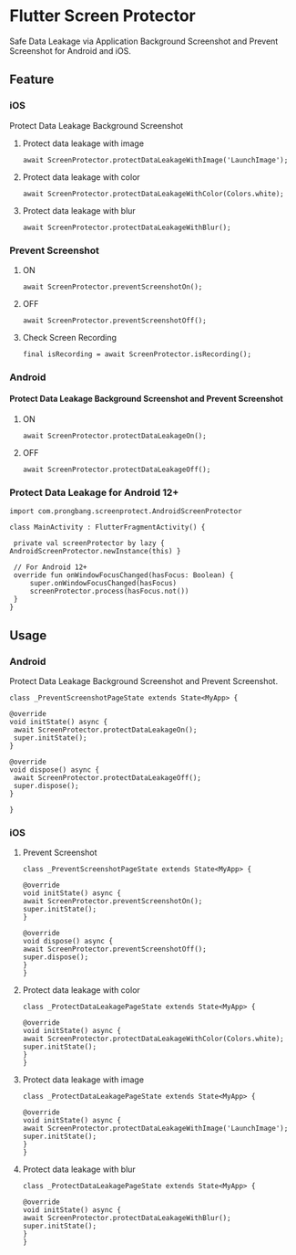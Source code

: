 # Flutter Screen Protector

Safe Data Leakage via Application Background Screenshot and Prevent Screenshot for Android and iOS.

## Feature

### iOS

Protect Data Leakage Background Screenshot

1. Protect data leakage with image

   ```
   await ScreenProtector.protectDataLeakageWithImage('LaunchImage');
   ```
   
2. Protect data leakage with color

   ```
   await ScreenProtector.protectDataLeakageWithColor(Colors.white);
   ```
   
3. Protect data leakage with blur

   ```
   await ScreenProtector.protectDataLeakageWithBlur();
   ```
   
### Prevent Screenshot

1. ON

   ```
   await ScreenProtector.preventScreenshotOn();
   ```
   
2. OFF

   ```
   await ScreenProtector.preventScreenshotOff();
   ```
   
3. Check Screen Recording

   ```
   final isRecording = await ScreenProtector.isRecording();
   ```
   
### Android

#### Protect Data Leakage Background Screenshot and Prevent Screenshot

1. ON

   ```
   await ScreenProtector.protectDataLeakageOn();
   ```
   
2. OFF

   ```
   await ScreenProtector.protectDataLeakageOff();
   ```
   
### Protect Data Leakage for Android 12+

   ```
   import com.prongbang.screenprotect.AndroidScreenProtector

class MainActivity : FlutterFragmentActivity() {

    private val screenProtector by lazy { AndroidScreenProtector.newInstance(this) }

    // For Android 12+
    override fun onWindowFocusChanged(hasFocus: Boolean) {
        super.onWindowFocusChanged(hasFocus)
        screenProtector.process(hasFocus.not())
    }
}
   ```

## Usage

### Android

Protect Data Leakage Background Screenshot and Prevent Screenshot.

   ```
   class _PreventScreenshotPageState extends State<MyApp> {
  
  @override
  void initState() async {
    await ScreenProtector.protectDataLeakageOn();
    super.initState();
  }

  @override
  void dispose() async {
    await ScreenProtector.protectDataLeakageOff();
    super.dispose();
  }
  
}
   ```

### iOS

1. Prevent Screenshot

   ```
   class _PreventScreenshotPageState extends State<MyApp> {

   @override
   void initState() async {
   await ScreenProtector.preventScreenshotOn();
   super.initState();
   }

   @override
   void dispose() async {
   await ScreenProtector.preventScreenshotOff();
   super.dispose();
   }
   }
   ```
   
2. Protect data leakage with color

   ```
   class _ProtectDataLeakagePageState extends State<MyApp> {

   @override
   void initState() async {
   await ScreenProtector.protectDataLeakageWithColor(Colors.white);
   super.initState();
   }
   }
   ```
   
3. Protect data leakage with image

   ```
   class _ProtectDataLeakagePageState extends State<MyApp> {

   @override
   void initState() async {
   await ScreenProtector.protectDataLeakageWithImage('LaunchImage');
   super.initState();
   }
   }
   ```
   
4. Protect data leakage with blur

   ```
   class _ProtectDataLeakagePageState extends State<MyApp> {

   @override
   void initState() async {
   await ScreenProtector.protectDataLeakageWithBlur();
   super.initState();
   }
   }
   ```
